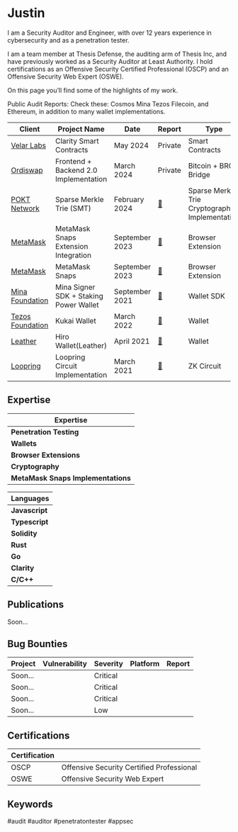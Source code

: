 # Justin
I am a Security Auditor and Engineer, with over 12 years experience in cybersecurity and as a penetration tester. 

I am a team member at Thesis Defense, the auditing arm of Thesis Inc, and have previously worked as a Security Auditor at Least Authority.  I hold certifications as an Offensive Security Certified Professional (OSCP) and an Offensive Security Web Expert (OSWE).

On this page you’ll find some of the highlights of my work. 

Public Audit Reports:
Check these:
Cosmos 
Mina
Tezos
Filecoin, and 
Ethereum, in addition to many wallet implementations. 



| Client	| Project Name	| Date	| Report	| Type      |Language |
|-----------|---------------|-------|-----------|-----------|---------|
|[Velar Labs](https://www.velar.co/)	|Clarity Smart Contracts	|May 2024	| Private |	 Smart Contracts| Clarity |
|[Ordiswap](https://ordiswap.fi/)| 	Frontend + Backend 2.0 Implementation |	March 2024 |	Private |	Bitcoin + BRC Bridge | TypeScript/JavaScript|
|[POKT Network](https://www.pokt.network/)	| Sparse Merkle Trie (SMT)|	February 2024 |	[:page_facing_up:](https://github.com/Thesis-Defense/Security-Audit-Reports/blob/main/PDFs/240612_Thesis_Defense-Pokt_Network_Sparse_Merkel_Trie_Security_Audit_Report.pdf)	| Sparse Merkle Trie Cryptographic Implementation| Go |
|[MetaMask](https://metamask.io/) |MetaMask Snaps Extension Integration|September 2023|[:page_facing_up:](audits/Metamask_Snaps_Extension_Integration_Final_Audit_Report_Least_Authority.pdf)|Browser Extension|Javascript|
|[MetaMask](https://metamask.io/) |MetaMask Snaps |September 2023|[:page_facing_up:](audits/MetaMask_Snaps_Final_Audit_Report_Least_Authority.pdf)|Browser Extension|Javascript  |
|[Mina Foundation](https://www.minafoundation.com/)|Mina Signer SDK + Staking Power Wallet| September 2021|[:page_facing_up:](audits/Least-Authority-Mina-Foundation-Mina-Signer-SDK-StakingPower-Wallet-Final-Audit-Report.pdf)|Wallet SDK|JavaScript|
|[Tezos Foundation](https://tezos.foundation/)| Kukai Wallet| March 2022| [:page_facing_up:](audits/LeastAuthority_Tezos_Foundation_Kukai_Wallet_Final_Audit_Report.pdf)|Wallet|Language|
|[Leather](https://leather.io/) | Hiro Wallet(Leather)|April 2021|[:page_facing_up:](audits/LeastAuthority_Hiro_Stacks_Wallet_Extension_Final_Audit_Report.pdf)|Wallet|JavaScript|
|[Loopring](https://loopring.org/) | Loopring Circuit Implementation | March 2021| [:page_facing_up:](audits/LeastAuthority_Loopring_3.6_Design_Implementation_Circuit_Final_Audit_Report.pdf)| ZK Circuit| Language?check |


## Expertise

| Expertise           | 
| ------------------- | 
| **Penetration Testing**    | 
| **Wallets** | 
| **Browser Extensions** | 
| **Cryptography**     | 
| **MetaMask Snaps Implementations**     | 

| Languages           | 
| ------------------- | 
| **Javascript**    | 
| **Typescript** | 
| **Solidity** | 
| **Rust**     | 
| **Go**     | 
| **Clarity**     | 
| **C/C++**     | 


## Publications

Soon...

## Bug Bounties

| Project | Vulnerability | Severity | Platform | Report |
| ------- | ------------- | -------- | -------- | ------ |
| Soon... |               | Critical |          |        |
| Soon... |               | Critical |          |        |
| Soon... |               | Critical |          |        |
| Soon... |               | Low      |          |        |

## Certifications

| Certification                                                  |                                          |
| -------------------------------------------------------------- | ----------------------------------------- |
| OSCP               | Offensive Security Certified Professional |
| OSWE               | Offensive Security Web Expert  |


## Keywords

#audit #auditor #penetratontester #appsec
